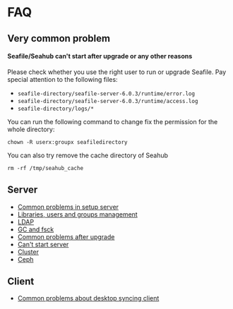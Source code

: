 # FAQ

## Very common problem

#### Seafile/Seahub can't start after upgrade or any other reasons

Please check whether you use the right user to run or upgrade Seafile. Pay special attention to the following files:

* `seafile-directory/seafile-server-6.0.3/runtime/error.log`
* `seafile-directory/seafile-server-6.0.3/runtime/access.log`
* `seafile-directory/logs/*`

You can run the following command to change fix the permission for the whole directory:

```
chown -R userx:groupx seafiledirectory
```

You can also try remove the cache directory of Seahub

```
rm -rf /tmp/seahub_cache
```

## Server

* [Common problems in setup server](setup.md)
* [Libraries, users and groups management](library-mgr.md)
* [LDAP](ldap.md)
* [GC and fsck](gc-fsck.md)
* [Common problems after upgrade](upgrade.md)
* [Can't start server](data-lost.md)
* [Cluster](cluster.md)
* [Ceph](ceph.md)

## Client

* [Common problems about desktop syncing client](client.md)
